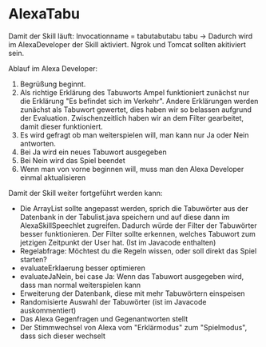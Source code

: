 # AlexaTabu

Damit der Skill läuft: 
Invocationname = tabutabutabu tabu -> Dadurch wird im AlexaDeveloper der Skill aktiviert.
Ngrok und Tomcat sollten akitiviert sein. 

Ablauf im Alexa Developer:
1. Begrüßung beginnt. 
2. Als richtige Erklärung des Tabuworts Ampel funktioniert zunächst nur die Erklärung "Es befindet sich im Verkehr".
Andere Erklärungen werden zunächst als Tabuwort gewertet, dies haben wir so belassen aufgrund der Evaluation.
Zwischenzeitlich haben wir an dem Filter gearbeitet, damit dieser funktioniert.
3. Es wird gefragt ob man weiterspielen will, man kann nur Ja oder Nein antworten.
4. Bei Ja wird ein neues Tabuwort ausgegeben
5. Bei Nein wird das Spiel beendet
6. Wenn man von vorne beginnen will, muss man den Alexa Developer einmal aktualisieren


Damit der Skill weiter fortgeführt werden kann:
- Die ArrayList sollte angepasst werden, sprich die Tabuwörter aus der Datenbank in der Tabulist.java speichern 
und auf diese dann im AlexaSkillSpeechlet zugreifen. Dadurch würde der Filter der Tabuwörter besser funktionieren.
Der Filter sollte erkennen, welches Tabuwort zum jetzigen Zeitpunkt der User hat. (Ist im Javacode enthalten)
- Regelabfrage: Möchtest du die Regeln wissen, oder soll direkt das Spiel starten? 
- evaluateErklaerung besser optimieren
- evaluateJaNein, bei case Ja: Wenn das Tabuwort ausgegeben wird, dass man normal weiterspielen kann
- Erweiterung der Datenbank, diese mit mehr Tabuwörtern einspeisen
- Randomisierte Auswahl der Tabuwörter (ist im Javacode auskommentiert)
- Das Alexa Gegenfragen und Gegenantworten stellt
- Der Stimmwechsel von Alexa vom "Erklärmodus" zum "Spielmodus", dass sich dieser wechselt
